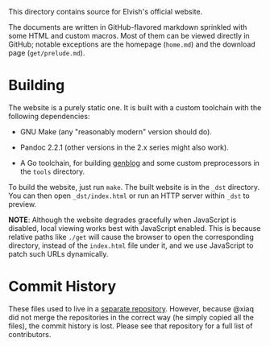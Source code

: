This directory contains source for Elvish's official website.

The documents are written in GitHub-flavored markdown sprinkled with some HTML
and custom macros. Most of them can be viewed directly in GitHub; notable
exceptions are the homepage (`home.md`) and the download page
(`get/prelude.md`).

# Building

The website is a purely static one. It is built with a custom toolchain with
the following dependencies:

*   GNU Make (any "reasonably modern" version should do).

*   Pandoc 2.2.1 (other versions in the 2.x series might also work).

*   A Go toolchain, for building [genblog](https://github.com/xiaq/genblog)
    and some custom preprocessors in the `tools` directory.

To build the website, just run `make`. The built website is in the `_dst`
directory. You can then open `_dst/index.html` or run an HTTP server within
`_dst` to preview.

**NOTE**: Although the website degrades gracefully when JavaScript is
disabled, local viewing works best with JavaScript enabled. This is because
relative paths like `./get` will cause the browser to open the corresponding
directory, instead of the `index.html` file under it, and we use JavaScript to
patch such URLs dynamically.

# Commit History

These files used to live in a [separate
repository](https://github.com/elves/elvish.io). However, because @xiaq did
not merge the repositories in the correct way (he simply copied all the
files), the commit history is lost. Please see that repository for a full list
of contributors.
